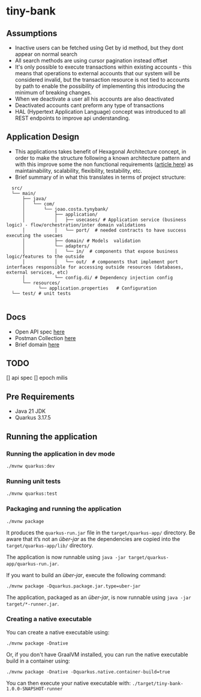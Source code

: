 # tiny-bank


## Assumptions
- Inactive users can be fetched using Get by id method, but they dont appear on normal search
- All search methods are using cursor pagination instead offset
- It's only possible to execute transactions within existing accounts - this means that operations to external accounts
  that our system will be considered invalid, but the transaction resource is not tied to accounts by path to enable
  the possibility of implementing this introducing the minimum of breaking changes.
- When we deactivate a user all his accounts are also deactivated
- Deactivated accounts cant preform any type of transactions
- HAL (Hypertext Application Language) concept was introduced to all REST endpoints to improve api understanding.


## Application Design
- This applications takes benefit of Hexagonal Architecture concept, in order to make the structure following a 
known architecture pattern and with this improve some the non functional requirements ([article here](https://alistaircockburn.com/Hexagonal%20Budapest%2023-05-18.pdf))
as maintainability, scalability, flexibility, testability, etc.
- Brief summary of in what this translates in terms of project structure:
```
  src/
  └── main/
      ├── java/
      │   └── com/
      │       └── joao.costa.tynybank/
      │           ├── application/
      │           │   ├── usecases/ # Application service (business logic) - flow/orchestration/inter domain validations
      │           │   └── port/  # needed contracts to have success executing the usecaes
      │           ├── domain/ # Models  validation 
      │           └── adapters/
      │           │   └── in/  # components that expose business logic/features to the outside 
      │           │   └── out/  # components that implement port interfaces responsible for accessing outside resources (databases, external services, etc)
      │           └── config.di/ # Dependency injection config 
      └── resources/
            └── application.properties   # Configuration 
  └── test/ # unit tests
          
```

## Docs
- Open API spec [here](./docs/openapi.yml)
- Postman Collection [here](./docs/Tiny%20Bank.postman_collection.json)
- Brief domain [here](./docs/domain.drawio.png)

## TODO
[] api spec
[] epoch milis

## Pre Requirements
- Java 21 JDK
- Quarkus 3.17.5

## Running the application 
### Running the application in dev mode

```shell script
./mvnw quarkus:dev
```

### Running unit tests

```shell script
./mvnw quarkus:test
```

### Packaging and running the application

```shell script
./mvnw package
```

It produces the `quarkus-run.jar` file in the `target/quarkus-app/` directory.
Be aware that it’s not an _über-jar_ as the dependencies are copied into the `target/quarkus-app/lib/` directory.

The application is now runnable using `java -jar target/quarkus-app/quarkus-run.jar`.

If you want to build an _über-jar_, execute the following command:

```shell script
./mvnw package -Dquarkus.package.jar.type=uber-jar
```

The application, packaged as an _über-jar_, is now runnable using `java -jar target/*-runner.jar`.

### Creating a native executable

You can create a native executable using:

```shell script
./mvnw package -Dnative
```

Or, if you don't have GraalVM installed, you can run the native executable build in a container using:

```shell script
./mvnw package -Dnative -Dquarkus.native.container-build=true
```

You can then execute your native executable with: `./target/tiny-bank-1.0.0-SNAPSHOT-runner`


